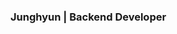 ### Junghyun | Backend Developer

<!--
* 🌱 I'm currently working on **Transportation Card Recharge Payment App Projects**.
* 🌈 I'm interested in **handling large volumes of traffic**.
* ✍ So I'm currently studying **Concurrency Control in a Multi-Threaded Environment** and **Spring AOP**.
* 📫 How to reach me: tazdev@naver.com

## 정현 / Backend Developer
### 🌱 Currently Doing
+ 
### 🌼 Interest
+ java
+ spring
![Anurag's GitHub stats](https://github-readme-stats.vercel.app/api?username=junghyun&theme=vue&show_icons=true)

<p align="center">
  <img src="https://capsule-render.vercel.app/api?type=waving&color=3DDC84&height=190&section=header&text=Hi! I'm Junghyun&fontSize=50" />
</p>


😎 **Tech Stack** 😎

<img src="https://img.shields.io/badge/Java-007396?style=flat&logo=Java&logoColor=white"/></a>
<img src="https://img.shields.io/badge/Spring Boot-6DB33F?style=flat&logo=SpringBoot&logoColor=white"/></a>
<img src="https://img.shields.io/badge/Gradle-02303A?style=flat&logo=Gradle&logoColor=white"/></a>
<img src="https://img.shields.io/badge/MariaDB-003545?style=flat&logo=MariaDB&logoColor=white"/></a>


🐍 **1 Day 1 Commit**
![snake gif](https://github.com/taz-dev/taz-dev/blob/output/github-contribution-grid-snake.gif)


--!>

